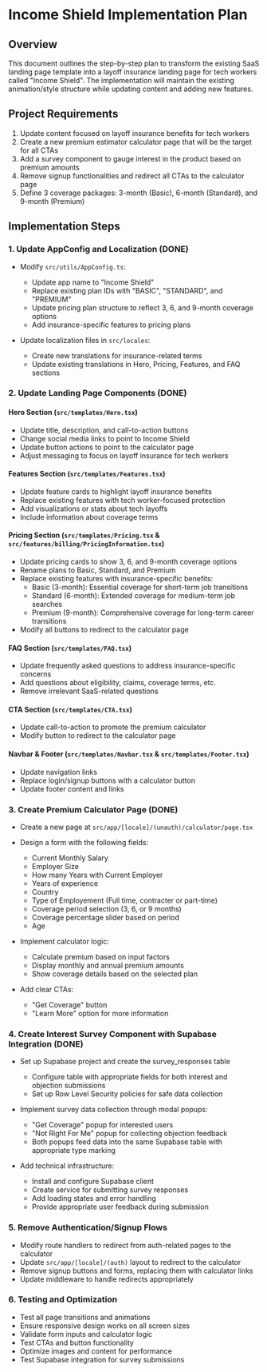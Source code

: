 # Income Shield Implementation Plan

## Overview
This document outlines the step-by-step plan to transform the existing SaaS landing page template into a layoff insurance landing page for tech workers called "Income Shield". The implementation will maintain the existing animation/style structure while updating content and adding new features.

## Project Requirements

1. Update content focused on layoff insurance benefits for tech workers
2. Create a new premium estimator calculator page that will be the target for all CTAs
3. Add a survey component to gauge interest in the product based on premium amounts
4. Remove signup functionalities and redirect all CTAs to the calculator page
5. Define 3 coverage packages: 3-month (Basic), 6-month (Standard), and 9-month (Premium)

## Implementation Steps

### 1. Update AppConfig and Localization (DONE)

- Modify `src/utils/AppConfig.ts`:
  - Update app name to "Income Shield"
  - Replace existing plan IDs with "BASIC", "STANDARD", and "PREMIUM"
  - Update pricing plan structure to reflect 3, 6, and 9-month coverage options
  - Add insurance-specific features to pricing plans

- Update localization files in `src/locales`:
  - Create new translations for insurance-related terms
  - Update existing translations in Hero, Pricing, Features, and FAQ sections

### 2. Update Landing Page Components (DONE)

#### Hero Section (`src/templates/Hero.tsx`)
- Update title, description, and call-to-action buttons
- Change social media links to point to Income Shield
- Update button actions to point to the calculator page
- Adjust messaging to focus on layoff insurance for tech workers

#### Features Section (`src/templates/Features.tsx`)
- Update feature cards to highlight layoff insurance benefits
- Replace existing features with tech worker-focused protection
- Add visualizations or stats about tech layoffs
- Include information about coverage terms

#### Pricing Section (`src/templates/Pricing.tsx` & `src/features/billing/PricingInformation.tsx`)
- Update pricing cards to show 3, 6, and 9-month coverage options
- Rename plans to Basic, Standard, and Premium
- Replace existing features with insurance-specific benefits:
  - Basic (3-month): Essential coverage for short-term job transitions
  - Standard (6-month): Extended coverage for medium-term job searches
  - Premium (9-month): Comprehensive coverage for long-term career transitions
- Modify all buttons to redirect to the calculator page

#### FAQ Section (`src/templates/FAQ.tsx`)
- Update frequently asked questions to address insurance-specific concerns
- Add questions about eligibility, claims, coverage terms, etc.
- Remove irrelevant SaaS-related questions

#### CTA Section (`src/templates/CTA.tsx`)
- Update call-to-action to promote the premium calculator
- Modify button to redirect to the calculator page

#### Navbar & Footer (`src/templates/Navbar.tsx` & `src/templates/Footer.tsx`)
- Update navigation links
- Replace login/signup buttons with a calculator button
- Update footer content and links

### 3. Create Premium Calculator Page (DONE)

- Create a new page at `src/app/[locale]/(unauth)/calculator/page.tsx`
- Design a form with the following fields:
  - Current Monthly Salary
  - Employer Size
  - How many Years with Current Employer
  - Years of experience
  - Country
  - Type of Employement (Full time, contracter or part-time)
  - Coverage period selection (3, 6, or 9 months)
  - Coverage percentage slider based on period
  - Age
  
- Implement calculator logic:
  - Calculate premium based on input factors
  - Display monthly and annual premium amounts
  - Show coverage details based on the selected plan
  
- Add clear CTAs:
  - "Get Coverage" button
  - "Learn More" option for more information

### 4. Create Interest Survey Component with Supabase Integration (DONE)

- Set up Supabase project and create the survey_responses table
  - Configure table with appropriate fields for both interest and objection submissions
  - Set up Row Level Security policies for safe data collection

- Implement survey data collection through modal popups:
  - "Get Coverage" popup for interested users
  - "Not Right For Me" popup for collecting objection feedback
  - Both popups feed data into the same Supabase table with appropriate type marking

- Add technical infrastructure:
  - Install and configure Supabase client
  - Create service for submitting survey responses
  - Add loading states and error handling
  - Provide appropriate user feedback during submission

### 5. Remove Authentication/Signup Flows

- Modify route handlers to redirect from auth-related pages to the calculator
- Update `src/app/[locale]/(auth)` layout to redirect to the calculator
- Remove signup buttons and forms, replacing them with calculator links
- Update middleware to handle redirects appropriately

### 6. Testing and Optimization

- Test all page transitions and animations
- Ensure responsive design works on all screen sizes
- Validate form inputs and calculator logic
- Test CTAs and button functionality
- Optimize images and content for performance
- Test Supabase integration for survey submissions